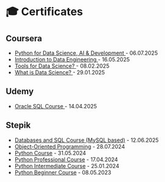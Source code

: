 # 🎓 Certificates

## Coursera

- [Python for Data Science, AI & Development ](https://www.coursera.org/account/accomplishments/verify/RE1QJ5J27Q9M) - 06.07.2025
- [Introduction to Data Engineering ](https://www.coursera.org/account/accomplishments/verify/Q1QM933TRCOI) - 16.05.2025 
- [Tools for Data Science? ](https://www.coursera.org/account/accomplishments/verify/7MXBOZMD8SHE) - 08.02.2025
- [What is Data Science? ](https://www.coursera.org/account/accomplishments/verify/6XFV92CM88JB) - 29.01.2025
  

## Udemy

- [Oracle SQL Course ](https://www.udemy.com/certificate/UC-0980df6f-7645-4129-a572-7a045118e41e/) - 14.04.2025
  

## Stepik

- [Databases and SQL Course (MySQL based)](https://stepik.org/cert/2888336?lang=en) - 12.06.2025
- [Object-Oriented Programming](https://stepik.org/cert/2530129?lang=en) - 28.07.2024 
- [Python Course](https://stepik.org/cert/2486167?lang=en) - 31.05.2024
- [Python Professional Course](https://stepik.org/cert/2432220?lang=en) - 17.04.2024
- [Python Intermediate Course](https://stepik.org/cert/2341634?lang=en) - 25.01.2024   
- [Python Beginner Course](https://stepik.org/cert/2056820?lang=en) - 08.05.2023

  
